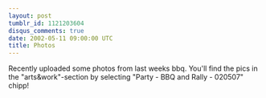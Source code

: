 ```yaml
---
layout: post
tumblr_id: 1121203604
disqus_comments: true
date: 2002-05-11 09:00:00 UTC
title: Photos
---
```


Recently uploaded some photos from last weeks bbq. You'll find the pics in the "arts&work"-section by selecting "Party - BBQ and Rally - 020507" chipp!
